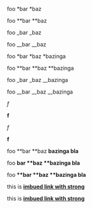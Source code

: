 foo *bar *baz

foo **bar **baz

foo _bar _baz

foo __bar __baz

foo *bar *baz *bazinga

foo **bar **baz **bazinga

foo _bar _baz __bazinga

foo __bar __baz __bazinga

*f*

**f**

_f_

__f__

foo **bar **baz **bazinga bla**

foo __bar **baz **bazinga bla__

foo __**bar **baz **bazinga bla__

this is **<a href="//google.com/foo**bar">imbued link with strong</a>**

this is __<a href="google.com/foo__bar">imbued link with strong</a>__
